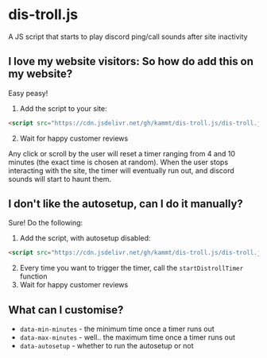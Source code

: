 # dis-troll.js
A JS script that starts to play discord ping/call sounds after site inactivity

## I love my website visitors: So how do add this on my website?
Easy peasy! 
1. Add the script to your site:
```html
<script src="https://cdn.jsdelivr.net/gh/kammt/dis-troll.js/dis-troll.js"></script>
```
2. Wait for happy customer reviews

Any click or scroll by the user will reset a timer ranging from 4 and 10 minutes (the exact time is chosen at random).
When the user stops interacting with the site, the timer will eventually run out, and discord sounds will start to haunt them.

## I don't like the autosetup, can I do it manually?
Sure! Do the following:
1. Add the script, with autosetup disabled:
```html
<script src="https://cdn.jsdelivr.net/gh/kammt/dis-troll.js/dis-troll.js" data-autosetup="false"></script>
```
2. Every time you want to trigger the timer, call the `startDistrollTimer` function
3. Wait for happy customer reviews

## What can I customise?
- `data-min-minutes` - the minimum time once a timer runs out
- `data-max-minutes` - well.. the maximum time once a timer runs out
- `data-autosetup` - whether to run the autosetup or not

